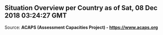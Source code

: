 ## Situation Overview per Country as of Sat, 08 Dec 2018 03:24:27 GMT

Source: **ACAPS (Assessment Capacities Project) - https://www.acaps.org**